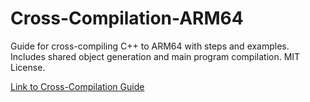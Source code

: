 # Cross-Compilation-ARM64
Guide for cross-compiling C++ to ARM64 with steps and examples. Includes shared object generation and main program compilation. MIT License.

[Link to Cross-Compilation Guide](documentation.md)
